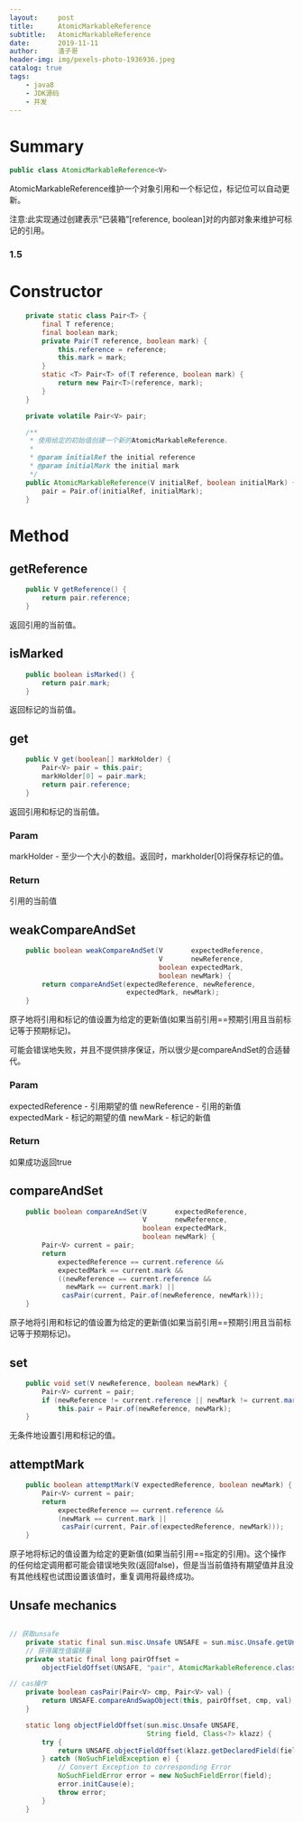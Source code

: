 ```yaml
---
layout:     post
title:      AtomicMarkableReference
subtitle:   AtomicMarkableReference
date:       2019-11-11
author:     渣子哥
header-img: img/pexels-photo-1936936.jpeg
catalog: true
tags:
    - java8
    - JDK源码
    - 并发
---
```


# Summary
```java
public class AtomicMarkableReference<V>
```
AtomicMarkableReference维护一个对象引用和一个标记位，标记位可以自动更新。

注意:此实现通过创建表示“已装箱”[reference, boolean]对的内部对象来维护可标记的引用。

### 1.5




# Constructor
```java
    private static class Pair<T> {
        final T reference;
        final boolean mark;
        private Pair(T reference, boolean mark) {
            this.reference = reference;
            this.mark = mark;
        }
        static <T> Pair<T> of(T reference, boolean mark) {
            return new Pair<T>(reference, mark);
        }
    }

    private volatile Pair<V> pair;

    /**
     * 使用给定的初始值创建一个新的AtomicMarkableReference。
     * 
     * @param initialRef the initial reference
     * @param initialMark the initial mark
     */
    public AtomicMarkableReference(V initialRef, boolean initialMark) {
        pair = Pair.of(initialRef, initialMark);
    }

```









# Method
## getReference
```java
    public V getReference() {
        return pair.reference;
    }
```
返回引用的当前值。








## isMarked
```java
    public boolean isMarked() {
        return pair.mark;
    }
```
返回标记的当前值。








## get
```java
    public V get(boolean[] markHolder) {
        Pair<V> pair = this.pair;
        markHolder[0] = pair.mark;
        return pair.reference;
    }

```
返回引用和标记的当前值。
### Param
markHolder - 至少一个大小的数组。返回时，markholder[0]将保存标记的值。
### Return
引用的当前值










## weakCompareAndSet
```java
    public boolean weakCompareAndSet(V       expectedReference,
                                     V       newReference,
                                     boolean expectedMark,
                                     boolean newMark) {
        return compareAndSet(expectedReference, newReference,
                             expectedMark, newMark);
    }

```
原子地将引用和标记的值设置为给定的更新值(如果当前引用==预期引用且当前标记等于预期标记)。

可能会错误地失败，并且不提供排序保证，所以很少是compareAndSet的合适替代。
### Param
expectedReference - 引用期望的值
newReference - 引用的新值
expectedMark - 标记的期望的值
newMark - 标记的新值
### Return
如果成功返回true










## compareAndSet
```java
    public boolean compareAndSet(V       expectedReference,
                                 V       newReference,
                                 boolean expectedMark,
                                 boolean newMark) {
        Pair<V> current = pair;
        return
            expectedReference == current.reference &&
            expectedMark == current.mark &&
            ((newReference == current.reference &&
              newMark == current.mark) ||
             casPair(current, Pair.of(newReference, newMark)));
    }

```
原子地将引用和标记的值设置为给定的更新值(如果当前引用==预期引用且当前标记等于预期标记)。













## set
```java
    public void set(V newReference, boolean newMark) {
        Pair<V> current = pair;
        if (newReference != current.reference || newMark != current.mark)
            this.pair = Pair.of(newReference, newMark);
    }

```
无条件地设置引用和标记的值。








## attemptMark
```java
    public boolean attemptMark(V expectedReference, boolean newMark) {
        Pair<V> current = pair;
        return
            expectedReference == current.reference &&
            (newMark == current.mark ||
             casPair(current, Pair.of(expectedReference, newMark)));
    }

```
原子地将标记的值设置为给定的更新值(如果当前引用==指定的引用)。这个操作的任何给定调用都可能会错误地失败(返回false)，但是当当前值持有期望值并且没有其他线程也试图设置该值时，重复调用将最终成功。












## Unsafe mechanics
```java

// 获取unsafe
    private static final sun.misc.Unsafe UNSAFE = sun.misc.Unsafe.getUnsafe();
    // 获得属性值偏移量
    private static final long pairOffset =
        objectFieldOffset(UNSAFE, "pair", AtomicMarkableReference.class);

// cas操作
    private boolean casPair(Pair<V> cmp, Pair<V> val) {
        return UNSAFE.compareAndSwapObject(this, pairOffset, cmp, val);
    }

    static long objectFieldOffset(sun.misc.Unsafe UNSAFE,
                                  String field, Class<?> klazz) {
        try {
            return UNSAFE.objectFieldOffset(klazz.getDeclaredField(field));
        } catch (NoSuchFieldException e) {
            // Convert Exception to corresponding Error
            NoSuchFieldError error = new NoSuchFieldError(field);
            error.initCause(e);
            throw error;
        }
    }

```